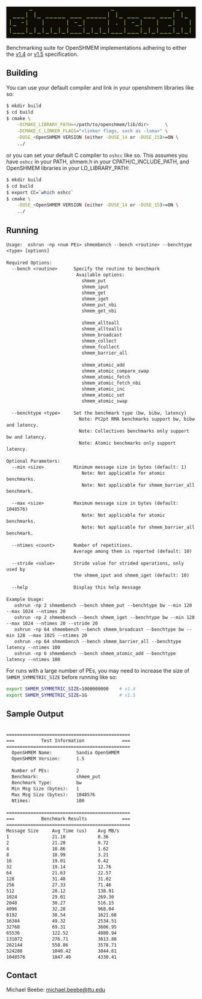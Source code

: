 ![Logo](extra/logo.png)

Benchmarking suite for OpenSHMEM implementations adhering to either the [v1.4](http://www.openshmem.org/site/sites/default/site_files/OpenSHMEM-1.4.pdf) or [v1.5](http://www.openshmem.org/site/sites/default/site_files/OpenSHMEM-1.5.pdf) specification.

## Building
You can use your default compiler and link in your openshmem libraries like so:
```bash
$ mkdir build
$ cd build
$ cmake \
    -DCMAKE_LIBRARY_PATH=</path/to/openshmem/lib/dir>      \
    -DCMAKE_C_LINKER_FLAGS="<linker flags, such as -lsma>" \
    -DUSE_<OpenSHMEM VERSION (either -DUSE_14 or -DUSE_15)>=ON \
    ../
```

or you can set your default C compiler to `oshcc` like so. This assumes you have `oshcc` in your PATH, shmem.h in your CPATH/C_INCLUDE_PATH, and OpenSHMEM libraries in your LD_LIBRARY_PATH:
```bash
$ mkdir build
$ cd build
$ export CC=`which oshcc`
$ cmake \
    -DUSE_<OpenSHMEM VERSION (either -DUSE_14 or -DUSE_15)>=ON \
    ../
```

## Running
```text
Usage:  oshrun -np <num PEs> shmembench --bench <routine> --benchtype <type> [options]

Required Options:
  --bench <routine>      Specify the routine to benchmark
                          Available options:
                            shmem_put
                            shmem_iput
                            shmem_get
                            shmem_iget
                            shmem_put_nbi
                            shmem_get_nbi

                            shmem_alltoall
                            shmem_alltoalls
                            shmem_broadcast
                            shmem_collect
                            shmem_fcollect
                            shmem_barrier_all

                            shmem_atomic_add
                            shmem_atomic_compare_swap
                            shmem_atomic_fetch
                            shmem_atomic_fetch_nbi
                            shmem_atomic_inc
                            shmem_atomic_set
                            shmem_atomic_swap

  --benchtype <type>     Set the benchmark type (bw, bibw, latency)
                           Note: Pt2pt RMA benchmarks support bw, bibw and latency.
                           Note: Collectives benchmarks only support bw and latency.
                           Note: Atomic benchmarks only support latency.

Optional Parameters:
  --min <size>           Minimum message size in bytes (default: 1)
                            Note: Not applicable for atomic benchmarks.
                            Note: Not applicable for shmem_barrier_all benchmark.

  --max <size>           Maximum message size in bytes (default: 1048576)
                            Note: Not applicable for atomic benchmarks.
                            Note: Not applicable for shmem_barrier_all benchmark.

  --ntimes <count>       Number of repetitions.
                         Average among them is reported (default: 10)

  --stride <value>       Stride value for strided operations, only used by
                         the shmem_iput and shmem_iget (default: 10)

  --help                 Display this help message

Example Usage:
   oshrun -np 2 shmembench --bench shmem_put --benchtype bw --min 128 --max 1024 --ntimes 20
   oshrun -np 2 shmembench --bench shmem_iget --benchtype bw --min 128 --max 1024 --ntimes 20 --stride 20
   oshrun -np 64 shmembench --bench shmem_broadcast --benchtype bw --min 128 --max 1025 --ntimes 20
   oshrun -np 64 shmembench --bench shmem_barrier_all --benchtype latency --ntimes 100
   oshrun -np 6 shmembench --bench shmem_atomic_add --benchtype latency --ntimes 100
```

For runs with a large number of PEs, you may need to increase the size of `SHMEM_SYMMETRIC_SIZE` before running like so:
```bash
export SHMEM_SYMMETRIC_SIZE=1000000000    # v1.4
export SHMEM_SYMMETRIC_SIZE=1G            # v1.5
```

## Sample Output
```text

==============================================
===          Test Information              ===
==============================================
  OpenSHMEM Name:         Sandia OpenSHMEM
  OpenSHMEM Version:      1.5

  Number of PEs:          2
  Benchmark:              shmem_put
  Benchmark Type:         bw
  Min Msg Size (bytes):   1
  Max Msg Size (bytes):   1048576
  Ntimes:                 100

==============================================
===          Benchmark Results             ===
==============================================
Message Size     Avg Time (us)    Avg MB/s
1                21.18            0.36
2                21.20            0.72
4                18.86            1.62
8                18.99            3.21
16               19.01            6.42
32               19.14            12.76
64               21.63            22.57
128              31.48            31.02
256              27.33            71.46
512              28.12            138.91
1024             29.01            269.30
2048             30.27            516.15
4096             32.28            968.04
8192             38.54            1621.68
16384            49.32            2534.51
32768            69.31            3606.95
65536            122.52           4080.94
131072           276.71           3613.88
262144           558.86           3578.71
524288           1040.42          3844.61
1048576          1847.40          4330.41
```

## Contact
Michael Beebe: michael.beebe@ttu.edu
